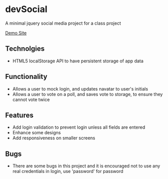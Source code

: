 # devSocial
A minimal jquery social media project for a class project

[Demo Site](http://disturbed-lamp.surge.sh/)

## Technolgies
- HTML5 localStorage API to have persistent storage of app data

## Functionality
- Allows a user to mock login, and updates navatar to user's initials
- Allows a user to vote on a poll, and saves vote to storage, to ensure they cannot vote twice

## Features
- Add login validation to prevent login unless all fields are entered
- Enhance some designs
- Add responsiveness on smaller screens

## Bugs
- There are some bugs in this project and it is encouraged not to use any real credentials in login, use 'password' for password



